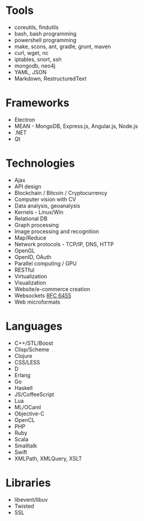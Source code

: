 # Tools
* coreutils, findutils
* bash, bash programming
* powershell programming
* make, scons, ant, gradle, grunt, maven
* curl, wget, nc
* iptables, snort, ssh
* mongodb, neo4j
* YAML, JSON
* Markdown, RestructuredText

# Frameworks
* Electron
* MEAN - MongoDB, Express.js, Angular.js, Node.js
* .NET
* Qt

# Technologies
* Ajax
* API design
* Blockchain / Bitcoin / Cryptocurrency
* Computer vision with CV
* Data analysis, geoanalysis
* Kernels - Linux/Win
* Relational DB
* Graph processing
* Image processing and recognition
* Map/Reduce
* Network protocols - TCP/IP, DNS, HTTP
* OpenGL
* OpenID, OAuth
* Parallel computing / GPU
* RESTful
* Virtualization
* Visualization
* Website/e-commerce creation
* Websockets [RFC 6455](http://tools.ietf.org/html/rfc6455)
* Web microformats


# Languages
* C++/STL/Boost
* Clisp/Scheme
* Clojure
* CSS/LESS
* D
* Erlang
* Go
* Haskell
* JS/CoffeeScript
* Lua
* ML/OCaml
* Objective-C
* OpenCL
* PHP
* Ruby
* Scala
* Smalltalk
* Swift
* XMLPath, XMLQuery, XSLT


# Libraries
* libevent/libuv
* Twisted
* SSL
